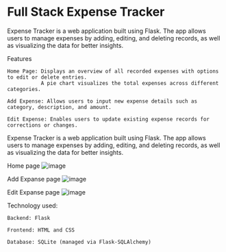 # Full Stack Expense Tracker

Expense Tracker is a web application built using Flask. The app allows users to manage expenses by adding, editing, and deleting records, as well as visualizing the data for better insights.

Features
    
    Home Page: Displays an overview of all recorded expenses with options to edit or delete entries.
               A pie chart visualizes the total expenses across different categories.
    
    Add Expense: Allows users to input new expense details such as category, description, and amount.
    
    Edit Expense: Enables users to update existing expense records for corrections or changes.
    
Expense Tracker is a web application built using Flask. The app allows users to manage expenses by adding, editing, and deleting records, as well as visualizing the data for better insights.

Home page
![image](https://github.com/user-attachments/assets/9c07439a-a858-4c4d-9da5-f7ead9dc5765)

Add Expanse page
![image](https://github.com/user-attachments/assets/e72c1663-f4b5-4fcc-b79e-27adc761950b)

Edit Expanse page
![image](https://github.com/user-attachments/assets/6ea5807a-d98a-4a57-91ab-798c22360e71)

Technology used:

    Backend: Flask
    
    Frontend: HTML and CSS
    
    Database: SQLite (managed via Flask-SQLAlchemy)
